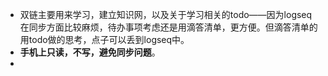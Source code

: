 - 双链主要用来学习，建立知识网，以及关于学习相关的todo——因为logseq在同步方面比较麻烦，待办事项考虑还是用滴答清单，更方便。但滴答清单的用todo做的思考，点子可以丢到logseq中。
- **手机上只读，不写，避免同步问题**。
-